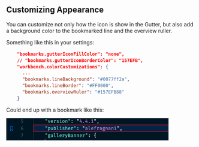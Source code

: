## Customizing Appearance

You can customize not only how the icon is show in the Gutter, but also add a background color to the bookmarked line and the overview ruller.

Something like this in your settings:

```json
    "bookmarks.gutterIconFillColor": "none",
    // "bookmarks.gutterIconBorderColor": "157EFB",
    "workbench.colorCustomizations": {
      ...
      "bookmarks.lineBackground": "#0077ff2a",
      "bookmarks.lineBorder": "#FF0000", 
      "bookmarks.overviewRuler": "#157EFB88"  
    }
```

Could end up with a bookmark like this:

![Customized Bookmark](customizedBookmark.png)